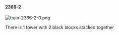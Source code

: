 #### 2366-2
![train-2366-2-0.png](https://github.com/lil-lab/nlvr/raw/master/nlvr/train/images/43/train-2366-2-0.png "train-2366-2-0.png")

There is 1 tower with 2 black blocks stacked together
